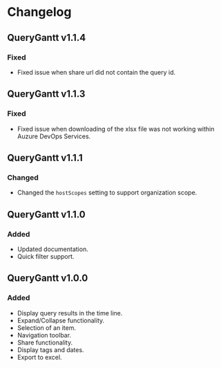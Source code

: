 # Changelog

## QueryGantt v1.1.4

### Fixed
* Fixed issue when share url did not contain the query id.

## QueryGantt v1.1.3

### Fixed
* Fixed issue when downloading of the xlsx file was not working within Auzure DevOps Services.

## QueryGantt v1.1.1

### Changed
* Changed the `hostScopes` setting to support organization scope.


## QueryGantt v1.1.0

### Added
* Updated documentation.
* Quick filter support.

## QueryGantt v1.0.0

### Added
* Display query results in the time line.
* Expand/Collapse functionality.
* Selection of an item.
* Navigation toolbar.
* Share functionality.
* Display tags and dates.
* Export to excel.